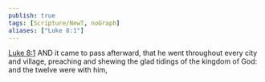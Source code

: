 ```yaml
---
publish: true
tags: [Scripture/NewT, noGraph]
aliases: ["Luke 8:1"]
---
```

[Luke 8:1](https://churchofjesuschrist.org/study/scriptures/nt/luke/8?lang=eng&id=p1#p1) AND it came to pass afterward, that he went throughout every city and village, preaching and shewing the glad tidings of the kingdom of God: and the twelve were with him,
